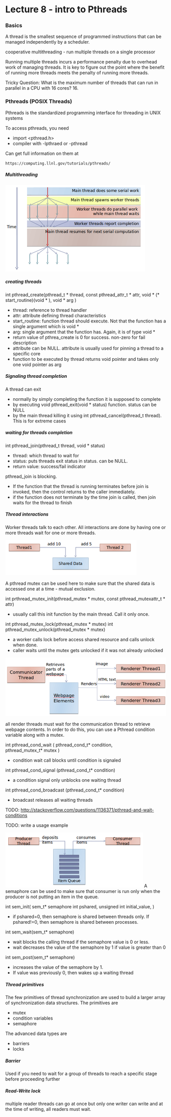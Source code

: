 Lecture 8 - intro to Pthreads
===========
### Basics
A thread is the smallest sequence of programmed instructions that can be managed independently by a scheduler.

cooperative multithreading - run multiple threads on a single processor

Running multiple threads incurs a performance penalty due to overhead work of managing threads. It is key to figure out the point where the benefit of running more threads meets the penalty of running more threads.

Tricky Question: What is the maximum number of threads that can run in parallel in a CPU with 16 cores? 16.

### Pthreads (POSIX Threads)
Pthreads is the standardized programming interface for threading in UNIX systems

To access pthreads, you need
* import <pthread.h>
* compiler with -lpthraed or -pthread


Can get full information on them at

    https://computing.llnl.gov/tutorials/pthreads/

##### Multithreading
![](lecture_8/afce0aac18e80270573ad3292f3f4958.png)

##### creating threads
int pthread_create(pthread_t * thread, const pthread_attr_t * attr, void * (* start_routine)(void * ), void * arg )
* thread: reference to thread handler
* attr: attribute defining thread characteristics
* start_routine: function thread should execute. Not that the function has a single argument which is void *
* arg: single argument that the function has. Again, it is of type void *
* return value of pthrea_create is 0 for success. non-zero for fail description
* attribute can be NULL. attribute is usually used for pinning a thread to a specific core  
* function to be executed by thread returns void pointer and takes only one void pointer as arg


##### Signaling thread completion
A thread can exit
* normally by simply completing the function it is supposed to complete
* by executing void pthread_exit(void * status) function. status can be NULL
* by the main thread killing it using int pthread_cancel(pthread_t thread). This is for extreme cases

##### waiting for threads completion
int pthread_join(pthread_t thread, void * status)
* thread: which thread to wait for
* status: puts threads exit status in status. can be NULL.
* return value: success/fail indicator

pthread_join is blocking.
* If the function that the thread is running terminates before join is invoked, then the control returns to the caller immediately.  
* if the function does not terminate by the time join is called, then join waits for the thread to finish

##### Thread interactions
Worker threads talk to each other. All interactions are done by having one or more threads wait for one or more threads.

![](lecture_8/1f1f7e2e3ad4b9a14f07835b4f77c170.png)

A pthread mutex can be used here to make sure that the shared data is accessed one at a time - mutual exclusion.

int prthread_mutex_init(pthread_mutex * mutex, const pthread_mutexattr_t * attr)
* usually call this init function by the main thread. Call it only once.

int pthread_mutex_lock(pthread_mutex * mutex)
int pthread_mutex_unlock(pthread_mutex * mutex)
* a worker calls lock before access shared resource and calls unlock when done.
* caller waits until the mutex gets unlocked if it was not already unlocked

![](lecture_8/e212405f305a0851ec5aafd5069fbcd8.png)

all render threads must wait for the communication thread to retrieve webpage contents. In order to do this, you can use a Pthread condition variable along with a mutex.

int pthread_cond_wait (
	pthread_cond_t*  condition,   
	pthread_mutex_t* mutex
)
* condition wait call blocks until condition is signaled

int pthread_cond_signal (pthread_cond_t*  condition)  
* a condition signal only unblocks one waiting thread

int pthread_cond_broadcast (pthread_cond_t*  condition)
* broadcast releases all waiting threads

TODO: http://stackoverflow.com/questions/1136371/pthread-and-wait-conditions

TODO: write a usage example


![](lecture_8/8ec3804d7b4cd1d16ef65972dbb8139e.png)
A semaphore can be used to make sure that consumer is run only when the producer is not putting an item in the queue.


int sem_init(
	sem_t* semaphore
	int pshared,
	unsigned int initial_value,
)
* if pshared=0, then semaphore is shared between threads only. If pshared!=0, then semaphore is shared between processes.

int sem_wait(sem_t* semaphore)
* wait blocks the calling thread if the semaphore value is 0 or less.
* wait decreases the value of the semaphore by 1 if value is greater than 0

int sem_post(sem_t* semaphore)
* increases the value of the semaphore by 1.
* If value was previously 0, then wakes up a waiting thread

##### Thread primitives
The few primitives of thread synchronization are used to build a larger array of synchronization data structures.
The primitives are
* mutex
* condition variables
* semaphore

The advanced data types are
* barriers
* locks

##### Barrier
Used if you need to wait for a group of threads to reach a specific stage before proceeding further

##### Read-Write lock
multiple reader threads can go at once but only one writer can write and at the time of writing, all readers must wait.
